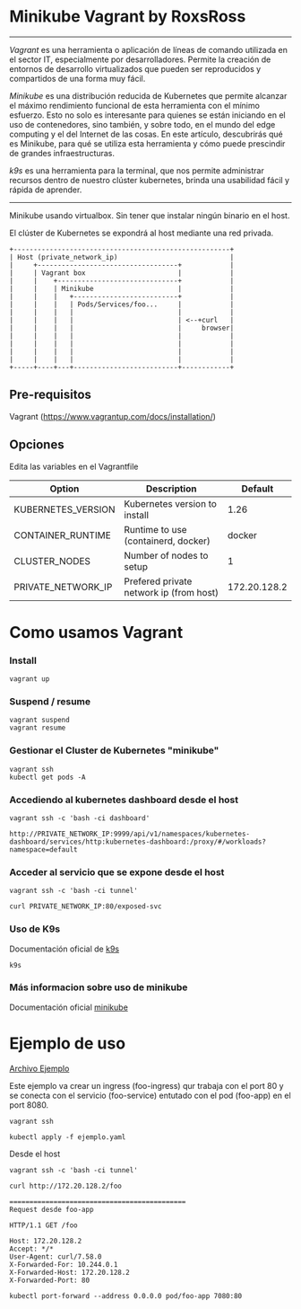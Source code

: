 # Minikube Vagrant by RoxsRoss

---
*Vagrant* es una herramienta o aplicación de líneas de comando utilizada en el sector IT, especialmente por desarrolladores. Permite la creación de entornos de desarrollo virtualizados que pueden ser reproducidos y compartidos de una forma muy fácil.


*Minikube* es una distribución reducida de Kubernetes que permite alcanzar el máximo rendimiento funcional de esta herramienta con el mínimo esfuerzo. Esto no solo es interesante para quienes se están iniciando en el uso de contenedores, sino también, y sobre todo, en el mundo del edge computing y el del Internet de las cosas. En este artículo, descubrirás qué es Minikube, para qué se utiliza esta herramienta y cómo puede prescindir de grandes infraestructuras.

*k9s* es una herramienta para la terminal, que nos permite administrar recursos dentro de nuestro clúster kubernetes, brinda una usabilidad fácil y rápida de aprender. 

---
Minikube usando virtualbox. Sin tener que instalar ningún binario en el host.

El clúster de Kubernetes se expondrá al host mediante una red privada.

```
+------------------------------------------------------+
| Host (private_network_ip)                            |
|     +-----------------------------------+            |
|     | Vagrant box                       |            |
|     |    +------------------------------+            |
|     |    | Minikube                     |            |
|     |    |   +--------------------------+            |
|     |    |   | Pods/Services/foo...     |            |
|     |    |   |                          |            |
|     |    |   |                          | <--+curl   |
|     |    |   |                          |     browser|
|     |    |   |                          |            |
|     |    |   |                          |            |
|     |    |   |                          |            |
|     |    |   |                          |            |
+-----+----+---+--------------------------+------------+
```


## Pre-requisitos

Vagrant (https://www.vagrantup.com/docs/installation/)



## Opciones

Edita las variables en el Vagrantfile


| Option              | Description   | Default                 |
| -------------       | ------------- | -------------           |
| KUBERNETES_VERSION  | Kubernetes version to install           | 1.26
| CONTAINER_RUNTIME   | Runtime to use (containerd, docker)     | docker
| CLUSTER_NODES       | Number of nodes to setup                | 1
| PRIVATE_NETWORK_IP  | Prefered private network ip (from host) | 172.20.128.2

# Como usamos Vagrant

### Install

```
vagrant up
```

### Suspend / resume

```
vagrant suspend
vagrant resume
```

### Gestionar el Cluster de Kubernetes "minikube"

```
vagrant ssh
kubectl get pods -A
```

### Accediendo al kubernetes dashboard desde el host
```
vagrant ssh -c 'bash -ci dashboard'

http://PRIVATE_NETWORK_IP:9999/api/v1/namespaces/kubernetes-dashboard/services/http:kubernetes-dashboard:/proxy/#/workloads?namespace=default
```

### Acceder al servicio que se expone desde el host
```
vagrant ssh -c 'bash -ci tunnel'

curl PRIVATE_NETWORK_IP:80/exposed-svc
```

### Uso de K9s
Documentación oficial de [k9s](https://github.com/derailed/k9s)

```
k9s
```

### Más informacion sobre uso de minikube

Documentación oficial [minikube](https://minikube.sigs.k8s.io/docs/start/)

# Ejemplo de uso

[Archivo Ejemplo](ejemplo.yaml)

Este ejemplo va crear un ingress (foo-ingress) qur trabaja con el port 80 y se conecta con el servicio (foo-service) entutado con el pod (foo-app) en el port 8080.

```
vagrant ssh

kubectl apply -f ejemplo.yaml

```

Desde el host

```
vagrant ssh -c 'bash -ci tunnel'

curl http://172.20.128.2/foo

============================================
Request desde foo-app

HTTP/1.1 GET /foo

Host: 172.20.128.2
Accept: */*
User-Agent: curl/7.58.0
X-Forwarded-For: 10.244.0.1
X-Forwarded-Host: 172.20.128.2
X-Forwarded-Port: 80
```

```
kubectl port-forward --address 0.0.0.0 pod/foo-app 7080:80
```